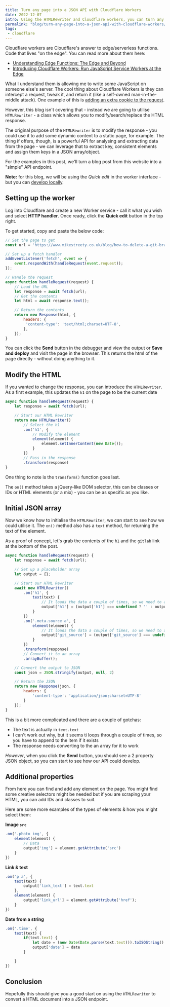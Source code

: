 ```yaml
---
title: Turn any page into a JSON API with Cloudflare Workers
date: 2022-12-07
intro: Using the HTMLRewriter and Cloudflare workers, you can turn any webpage into a JSON endpoint
permalink: "blog/turn-any-page-into-a-json-api-with-cloudflare-workers/"
tags:
 - cloudflare
---
```


Cloudflare workers are Cloudflare's answer to edge/serverless functions. Code that lives "on the edge". You can read more about them here:

- [Understanding Edge Functions: The Edge and Beyond](https://www.netlify.com/blog/edge-functions-explained/)
- [Introducing Cloudflare Workers: Run JavaScript Service Workers at the Edge](https://blog.cloudflare.com/introducing-cloudflare-workers/)

What I understand them is allowing me to write some JavaScript on someone else's server. The cool thing about Cloudflare Workers is they can intercept a request, tweak it, and return it (like a self-owned man-in-the-middle attack). One example of this is [adding an extra cookie to the request](/blog/using-cloudflare-workers-to-set-a-cookie-based-on-a-get-parameter-or-path/).

However, this blog isn't covering that - instead we are going to utilise `HTMLRewriter` - a class which allows you to modify/search/replace the HTML response.

The original purpose of the `HTMLRewriter` is to modify the response - you could use it to add some dynamic content to a static page, for example. The thing if offers, though, is a powerful API for analysing and extracting data from the page - we can leverage that to extract key, consistent elements and assign them keys in a JSON array/object.

For the examples in this post, we'll turn a blog post from this website into a "simple" API endpoint.

<strong class="info">Note:</strong> for this blog, we will be using the _Quick edit_ in the worker interface - but you can [develop locally](https://developers.cloudflare.com/workers/get-started/guide/).

## Setting up the worker

Log into Cloudflare and create a new Worker service - call it what you wish and select **HTTP handler**. Once ready, click the **Quick edit** button in the top right.

To get started, copy and paste the below code:

```js
// Set the page to get
const url = 'https://www.mikestreety.co.uk/blog/how-to-delete-a-git-branch/'

// Set up a fetch handler
addEventListener('fetch', event => {
	event.respondWith(handleRequest(event.request));
});

// Handle the request
async function handleRequest(request) {
	// Load the URL
	let response = await fetch(url);
	// Get the contents
	let html = await response.text();

	// Return the contents
	return new Response(html, {
		headers: {
		 'content-type': 'text/html;charset=UTF-8',
		},
	});
}
```

You can click the **Send** button in the debugger and view the output or **Save and deploy** and visit the page in the browser. This returns the html of the page directly - without doing anything to it.

## Modify the HTML

If you wanted to change the response, you can introduce the `HTMLRewriter`. As a first example, this updates the `h1` on the page to be the current date

```js
async function handleRequest(request) {
	let response = await fetch(url);

	// Start our HTML Rewriter
	return new HTMLRewriter()
		// Select the h1
		.on('h1', {
			// Modify the element
			element(element) {
				element.setInnerContent(new Date());
			}
		})
		// Pass in the response
		.transform(response)
}
```

One thing to note is the `transform()` function goes last.

The `on()` method takes a jQuery-like DOM selector, this can be classes or IDs or HTML elements (or a mix) - you can be as specific as you like.

## Initial JSON array

Now we know how to initialise the `HTMLRewriter`, we can start to see how we could utilise it. The `on()` method also has a `text` method, for returning the text of the element.

As a proof of concept, let's grab the contents of the `h1` and the `gitlab` link at the bottom of the post.

```js
async function handleRequest(request) {
	let response = await fetch(url);

	// Set up a placeholder array
	let output = {};

	// Start our HTML Rewriter
	await new HTMLRewriter()
		.on('h1', {
			text(text) {
				// It loads the data a couple of times, so we need to append
				output['h1'] = (output['h1'] === undefined ? '' : output['h1']) + text.text;
			}
		})
		.on('.meta.source a', {
			element(element) {
				// It loads the data a couple of times, so we need to append
				output['git_source'] = (output['git_source'] === undefined ? '' : output['git_source']) + element.getAttribute('href');
			}
		})
		.transform(response)
		// Convert it to an array
		.arrayBuffer();

	// Convert the output to JSON
	const json = JSON.stringify(output, null, 2)

	// Return the JSON
	return new Response(json, {
		headers: {
			'content-type': 'application/json;charset=UTF-8'
		}
	});
}
```

This is a bit more complicated and there are a couple of gotchas:

- The text is actually in `text.text`
- I can't work out why, but it seems ti loops through a couple of times, so you have to append to the item if it exists
- The response needs converting to the an array for it to work

_However_, when you click the **Send** button, you should see a 2 property JSON object, so you can start to see how our API could develop.

## Additional properties

From here you can find and add any element on the page. You might find some creative selectors might be needed but if you are scraping your HTML, you can add IDs and classes to suit.

Here are some more examples of the types of elements & how you might select them:

**Image `src`**

```js
.on('.photo img', {
	element(element) {
		// Data
		output['img'] = element.getAttribute('src')
	}
})
```

**Link & text**

```js
.on('p a', {
	text(text) {
		output['link_text'] = text.text
	},
	element(element) {
		output['link_url'] = element.getAttribute('href');
	}
})
```

**Date from a string**

```js
.on('.time', {
	text(text) {
		if(text.text) {
			let date = (new Date(Date.parse(text.text))).toISOString().split('T')[0]
			output['date'] = date
 		}

	}
})
```

## Conclusion

Hopefully this should give you a good start on using the `HTMLRewriter` to convert a HTML document into a JSON endpoint.
